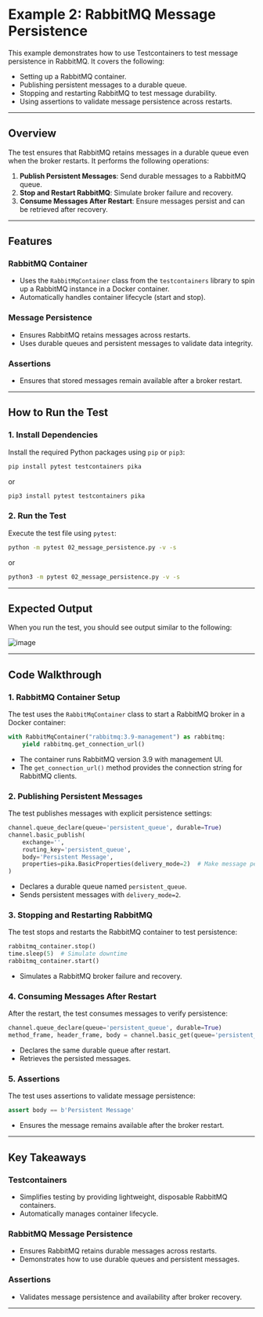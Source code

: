 # Example 2: RabbitMQ Message Persistence

This example demonstrates how to use Testcontainers to test message persistence in RabbitMQ. It covers the following:

- Setting up a RabbitMQ container.
- Publishing persistent messages to a durable queue.
- Stopping and restarting RabbitMQ to test message durability.
- Using assertions to validate message persistence across restarts.

---

## Overview

The test ensures that RabbitMQ retains messages in a durable queue even when the broker restarts. It performs the following operations:

1. **Publish Persistent Messages**: Send durable messages to a RabbitMQ queue.
2. **Stop and Restart RabbitMQ**: Simulate broker failure and recovery.
3. **Consume Messages After Restart**: Ensure messages persist and can be retrieved after recovery.

---

## Features

### RabbitMQ Container

- Uses the `RabbitMqContainer` class from the `testcontainers` library to spin up a RabbitMQ instance in a Docker container.
- Automatically handles container lifecycle (start and stop).

### Message Persistence

- Ensures RabbitMQ retains messages across restarts.
- Uses durable queues and persistent messages to validate data integrity.

### Assertions

- Ensures that stored messages remain available after a broker restart.

---

## How to Run the Test

### 1. Install Dependencies

Install the required Python packages using `pip` or `pip3`:

```bash
pip install pytest testcontainers pika
```

or

```bash
pip3 install pytest testcontainers pika
```

### 2. Run the Test

Execute the test file using `pytest`:

```bash
python -m pytest 02_message_persistence.py -v -s
```

or

```bash
python3 -m pytest 02_message_persistence.py -v -s
```

---

## Expected Output

When you run the test, you should see output similar to the following:

![image](https://github.com/user-attachments/assets/725e9979-685c-4073-80b1-fb466cb427b3)

---

## Code Walkthrough

### 1. RabbitMQ Container Setup

The test uses the `RabbitMqContainer` class to start a RabbitMQ broker in a Docker container:

```python
with RabbitMqContainer("rabbitmq:3.9-management") as rabbitmq:
    yield rabbitmq.get_connection_url()
```

- The container runs RabbitMQ version 3.9 with management UI.
- The `get_connection_url()` method provides the connection string for RabbitMQ clients.

### 2. Publishing Persistent Messages

The test publishes messages with explicit persistence settings:

```python
channel.queue_declare(queue='persistent_queue', durable=True)
channel.basic_publish(
    exchange='',
    routing_key='persistent_queue',
    body='Persistent Message',
    properties=pika.BasicProperties(delivery_mode=2)  # Make message persistent
)
```

- Declares a durable queue named `persistent_queue`.
- Sends persistent messages with `delivery_mode=2`.

### 3. Stopping and Restarting RabbitMQ

The test stops and restarts the RabbitMQ container to test persistence:

```python
rabbitmq_container.stop()
time.sleep(5)  # Simulate downtime
rabbitmq_container.start()
```

- Simulates a RabbitMQ broker failure and recovery.

### 4. Consuming Messages After Restart

After the restart, the test consumes messages to verify persistence:

```python
channel.queue_declare(queue='persistent_queue', durable=True)
method_frame, header_frame, body = channel.basic_get(queue='persistent_queue', auto_ack=True)
```

- Declares the same durable queue after restart.
- Retrieves the persisted messages.

### 5. Assertions

The test uses assertions to validate message persistence:

```python
assert body == b'Persistent Message'
```

- Ensures the message remains available after the broker restart.

---

## Key Takeaways

### Testcontainers

- Simplifies testing by providing lightweight, disposable RabbitMQ containers.
- Automatically manages container lifecycle.

### RabbitMQ Message Persistence

- Ensures RabbitMQ retains durable messages across restarts.
- Demonstrates how to use durable queues and persistent messages.

### Assertions

- Validates message persistence and availability after broker recovery.

---

